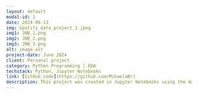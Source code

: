 ```yaml
---
layout: default
modal-id: 1
date: 2024-06-13
img: Spotify_data_project_1.jpeg
img1: JNB_1.png
img2: JNB_2.png
img3: JNB_3.png
alt: image-alt
project-date: June 2024
client: Personal project
category: Python Programming | EDA
techstack: Python, Jupyter Notebooks
link: [GitHub code](https://github.com/MihaelaBr)
description: This project was created in Jupyter Notebooks using the data from my personal Spotify account. Data was provided by Spotify after an official request. The base for the Exploratory Data Analysis was a Women in Data Science Workshop on using Jupyter Notebooks for data analysis and visualisations. 
---
```

